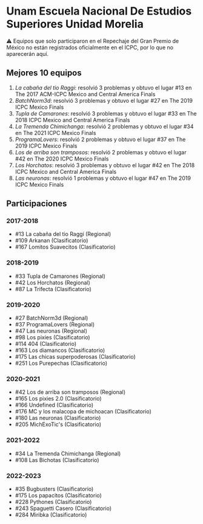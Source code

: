 # Unam Escuela Nacional De Estudios Superiores Unidad Morelia

:warning: Equipos que solo participaron en el Repechaje del Gran Premio de México no están registrados oficialmente en el ICPC, por lo que no aparecerán aquí.

## Mejores 10 equipos

1. _La cabaña del tio Raggi_: resolvió 3 problemas y obtuvo el lugar #13 en The 2017 ACM-ICPC Mexico and Central America Finals
1. _BatchNorm3d_: resolvió 3 problemas y obtuvo el lugar #27 en The 2019 ICPC Mexico Finals
1. _Tupla de Camarones_: resolvió 3 problemas y obtuvo el lugar #33 en The 2018 ICPC Mexico and Central America Finals
1. _La Tremenda Chimichanga_: resolvió 2 problemas y obtuvo el lugar #34 en The 2021 ICPC Mexico Finals
1. _ProgramaLovers_: resolvió 2 problemas y obtuvo el lugar #37 en The 2019 ICPC Mexico Finals
1. _Los de arriba son tramposos_: resolvió 2 problemas y obtuvo el lugar #42 en The 2020 ICPC Mexico Finals
1. _Los Horchatos_: resolvió 3 problemas y obtuvo el lugar #42 en The 2018 ICPC Mexico and Central America Finals
1. _Las neuronas_: resolvió 1 problemas y obtuvo el lugar #47 en The 2019 ICPC Mexico Finals

## Participaciones

### 2017-2018

- #13 La cabaña del tio Raggi (Regional)
- #109 Arkanan (Clasificatorio)
- #167 Lomitos Suavecitos (Clasificatorio)

### 2018-2019

- #33 Tupla de Camarones (Regional)
- #42 Los Horchatos (Regional)
- #87 La Trifecta (Clasificatorio)

### 2019-2020

- #27 BatchNorm3d (Regional)
- #37 ProgramaLovers (Regional)
- #47 Las neuronas (Regional)
- #98 Los pixies (Clasificatorio)
- #114 404 (Clasificatorio)
- #163 Los diamancos (Clasificatorio)
- #175 Las chicas superpoderosas (Clasificatorio)
- #251 Los Purepechas (Clasificatorio)

### 2020-2021

- #42 Los de arriba son tramposos (Regional)
- #165 Los pixies 2.0 (Clasificatorio)
- #166 Undefined (Clasificatorio)
- #176 MC y los malacopa de michoacan (Clasificatorio)
- #180 Las neuronas (Clasificatorio)
- #205 MichExoTic's (Clasificatorio)

### 2021-2022

- #34 La Tremenda Chimichanga (Regional)
- #108 Las Bichotas (Clasificatorio)

### 2022-2023

- #35 Bugbusters (Clasificatorio)
- #175 Los papacitos (Clasificatorio)
- #228 Pythones (Clasificatorio)
- #243 Spaguetti Casero (Clasificatorio)
- #284 Miribka (Clasificatorio)



